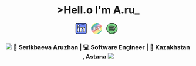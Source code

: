 <div align='center'>
   <h1>>Hell.o I'm <b>A.ru_</b> </h1>
</div>

<p align='center'>
    <a href="https://www.linkedin.com/in/aruzhan-serikbayeva-05b420201/"><img height="30" src="https://raw.githubusercontent.com/8bithemant/8bithemant/master/linkedin.png?raw=true"></a>&nbsp;&nbsp;
    <a href="https://www.instagram.com/a.ru_/"><img height="30" src="https://raw.githubusercontent.com/8bithemant/8bithemant/master/devto.png?raw=true"></a>&nbsp;&nbsp;
    <a href="https://open.spotify.com/user/b720w8kh7uxwjlt27lblhuzkm?si=4bca7e72b1c14a1c"><img height="30" src="https://raw.githubusercontent.com/8bithemant/8bithemant/master/spotify.png?raw=true"></a>&nbsp;&nbsp;

 
<div align="center">
<h3><img src="https://media.giphy.com/media/WUlplcMpOCEmTGBtBW/giphy.gif" width="30"> 🙎 Serikbaeva Aruzhan | 💻 Software Engineer | 📍 Kazakhstan , Astana <img src="https://media.giphy.com/media/WUlplcMpOCEmTGBtBW/giphy.gif" width="30"></h3>
</div>
